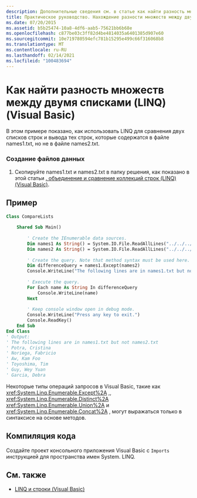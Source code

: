 ```yaml
---
description: Дополнительные сведения см. в статье как найти разность множеств между двумя списками (LINQ) (Visual Basic)
title: Практическое руководство. Нахождение разности множеств между двумя списками (LINQ)
ms.date: 07/20/2015
ms.assetid: b5b25474-10a8-4df6-aab5-75621bb6b68e
ms.openlocfilehash: c877be03c3ff82d4be4814035a6401385d907e60
ms.sourcegitcommit: 10e719780594efc781b15295e499c66f316068b8
ms.translationtype: MT
ms.contentlocale: ru-RU
ms.lasthandoff: 02/14/2021
ms.locfileid: "100483694"
---
```

# <a name="how-to-find-the-set-difference-between-two-lists-linq-visual-basic"></a>Как найти разность множеств между двумя списками (LINQ) (Visual Basic)

В этом примере показано, как использовать LINQ для сравнения двух списков строк и вывода тех строк, которые содержатся в файле names1.txt, но не в файле names2.txt.  
  
### <a name="to-create-the-data-files"></a>Создание файлов данных  
  
1. Скопируйте names1.txt и names2.txt в папку решения, как показано в этой статьи [. объединение и сравнение коллекций строк (LINQ) (Visual Basic)](how-to-combine-and-compare-string-collections-linq.md).  
  
## <a name="example"></a>Пример  
  
```vb  
Class CompareLists  
  
    Shared Sub Main()  
  
        ' Create the IEnumerable data sources.  
        Dim names1 As String() = System.IO.File.ReadAllLines("../../../names1.txt")  
        Dim names2 As String() = System.IO.File.ReadAllLines("../../../names2.txt")  
  
        ' Create the query. Note that method syntax must be used here.  
        Dim differenceQuery = names1.Except(names2)  
        Console.WriteLine("The following lines are in names1.txt but not names2.txt")  
  
        ' Execute the query.  
        For Each name As String In differenceQuery  
            Console.WriteLine(name)  
        Next  
  
        ' Keep console window open in debug mode.  
        Console.WriteLine("Press any key to exit.")  
        Console.ReadKey()  
    End Sub  
End Class  
' Output:  
' The following lines are in names1.txt but not names2.txt  
' Potra, Cristina  
' Noriega, Fabricio  
' Aw, Kam Foo  
' Toyoshima, Tim  
' Guy, Wey Yuan  
' Garcia, Debra  
```  
  
 Некоторые типы операций запросов в Visual Basic, такие как <xref:System.Linq.Enumerable.Except%2A> ,, <xref:System.Linq.Enumerable.Distinct%2A> <xref:System.Linq.Enumerable.Union%2A> и <xref:System.Linq.Enumerable.Concat%2A> , могут выражаться только в синтаксисе на основе методов.  
  
## <a name="compile-the-code"></a>Компиляция кода  

Создайте проект консольного приложения Visual Basic с `Imports` инструкцией для пространства имен System. LINQ.
  
## <a name="see-also"></a>См. также

- [LINQ и строки (Visual Basic)](linq-and-strings.md)
